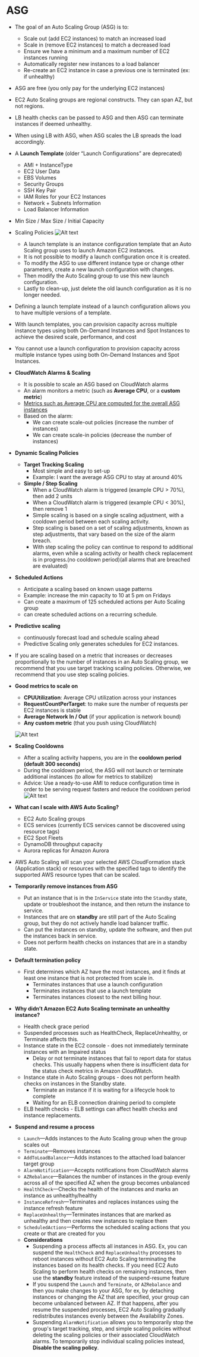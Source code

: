 # ASG

- The goal of an Auto Scaling Group (ASG) is to:
    - Scale out (add EC2 instances) to match an increased load
    - Scale in (remove EC2 instances) to match a decreased load
    - Ensure we have a minimum and a maximum number of EC2 instances running
    - Automatically register new instances to a load balancer
    - Re-create an EC2 instance in case a previous one is terminated (ex: if unhealthy)
- ASG are free (you only pay for the underlying EC2 instances)
- EC2 Auto Scaling groups are regional constructs. They can span AZ, but not regions.
- LB health checks can be passed to ASG and then ASG can terminate instances if deemed unhealthy.
- When using LB with ASG, when ASG scales the LB spreads the load accordingly.
- A **Launch Template** (older “Launch Configurations” are deprecated)
    - AMI + InstanceType
    - EC2 User Data
    - EBS Volumes
    - Security Groups
    - SSH Key Pair
    - IAM Roles for your EC2 Instances
    - Network + Subnets Information
    - Load Balancer Information
- Min Size / Max Size / Initial Capacity
- Scaling Policies
![Alt text](images/LaunchTemplate.png)
    - A launch template is an instance configuration template that an Auto Scaling group uses to launch Amazon EC2 instances. 
    - It is not possible to modify a launch configuration once it is created.
    - To modify the ASG to use different instance type or change other parameters, create a new launch configuration with changes.
    - Then modify the Auto Scaling group to use this new launch configuration.
    - Lastly to clean-up, just delete the old launch configuration as it is no longer needed.
- Defining a launch template instead of a launch configuration allows you to have multiple versions of a template.
- With launch templates, you can provision capacity across multiple instance types using both On-Demand Instances and Spot Instances to achieve the desired scale, performance, and cost
- You cannot use a launch configuration to provision capacity across multiple instance types using both On-Demand Instances and Spot Instances.

- **CloudWatch Alarms & Scaling**

    - It is possible to scale an ASG based on CloudWatch alarms
    - An alarm monitors a metric (such as **Average CPU**, or a **custom metric**)
    - <u>Metrics such as Average CPU are computed for the overall ASG instances</u>
    - Based on the alarm:
        - We can create scale-out policies (increase the number of instances)
        - We can create scale-in policies (decrease the number of instances)

- **Dynamic Scaling Policies**

    - **Target Tracking Scaling**
        - Most simple and easy to set-up
        - Example: I want the average ASG CPU to stay at around 40%
    - **Simple / Step Scaling**
        - When a CloudWatch alarm is triggered (example CPU > 70%), then add 2 units
        - When a CloudWatch alarm is triggered (example CPU < 30%), then remove 1
        - Simple scaling is based on a single scaling adjustment, with a cooldown period between each scaling activity.
        - Step scaling is based on a set of scaling adjustments, known as step adjustments, that vary based on the size of the alarm breach.
        - With step scaling the policy can continue to respond to additional alarms, even while a scaling activity or health check replacement is in progress.(no cooldown period)(all alarms that are breached are evaluated)
- **Scheduled Actions**
    - Anticipate a scaling based on known usage patterns
    - Example: increase the min capacity to 10 at 5 pm on Fridays
    - Can create a maximum of 125 scheduled actions per Auto Scaling group
    - can create scheduled actions on a recurring schedule.
- **Predictive scaling**
    - continuously forecast load and schedule scaling ahead
    - Predictive Scaling only generates schedules for EC2 instances.
- If you are scaling based on a metric that increases or decreases proportionally to the number of instances in an Auto Scaling group, we recommend that you use target tracking scaling policies. Otherwise, we recommend that you use step scaling policies.

- **Good metrics to scale on**
    - **CPUUtilization**: Average CPU utilization across your instances
    - **RequestCountPerTarget**: to make sure the number of requests per EC2 instances is stable
    - **Average Network In / Out** (if your application is network bound)
    - **Any custom metric** (that you push using CloudWatch)

    ![Alt text](images/RequestCountPerTarget.png)

- **Scaling Cooldowns**

    - After a scaling activity happens, you are in the **cooldown period (default 300 seconds)**
    - During the cooldown period, the ASG will not launch or terminate additional instances (to allow for metrics to stabilize)
    - Advice: Use a ready-to-use AMI to reduce configuration time in order to be serving request fasters and reduce the cooldown period
    ![Alt text](images/ScalingCooldown.png)

- **What can I scale with AWS Auto Scaling?**
    - EC2 Auto Scaling groups
    - ECS services (currently ECS services cannot be discovered using resource tags)
    - EC2 Spot Fleets
    - DynamoDB throughput capacity
    - Aurora replicas for Amazon Aurora
- AWS Auto Scaling will scan your selected AWS CloudFormation stack (Application stack) or resources with the specified tags to identify the supported AWS resource types that can be scaled.

- **Temporarily remove instances from ASG**
    - Put an instance that is in the `InService` state into the `Standby` state, update or troubleshoot the instance, and then return the instance to service.
    - Instances that are on **standby** are still part of the Auto Scaling group, but they do not actively handle load balancer traffic.
    - Can put the instances on standby, update the software, and then put the instances back in service.
    - Does not perform health checks on instances that are in a standby state.

- **Default termination policy**
    - First determines which AZ have the most instances, and it finds at least one instance that is not protected from scale in.
        - Terminates instances that use a launch configuration
        - Terminates instances that use a launch template
        - Terminates instances closest to the next billing hour.

- **Why didn’t Amazon EC2 Auto Scaling terminate an unhealthy instance?**
    - Health check grace period
    - Suspended processes such as HealthCheck, ReplaceUnhealthy, or Terminate affects this.
    - Instance state in the EC2 console -  does not immediately terminate instances with an Impaired status
        - Delay or not terminate instances that fail to report data for status checks. This usually happens when there is insufficient data for the status check metrics in Amazon CloudWatch.
    - Instance state in Auto Scaling groups - does not perform health checks on instances in the Standby state.
        - Terminate an instance if it is waiting for a lifecycle hook to complete
        - Waiting for an ELB connection draining period to complete
    - ELB health checks - ELB settings can affect health checks and instance replacements.

- **Suspend and resume a process**
    - `Launch`—Adds instances to the Auto Scaling group when the group scales out
    - `Terminate`—Removes instances
    - `AddToLoadBalancer`—Adds instances to the attached load balancer target group
    - `AlarmNotification`—Accepts notifications from CloudWatch alarms
    - `AZRebalance`—Balances the number of instances in the group evenly across all of the specified AZ when the group becomes unbalanced
    - `HealthCheck`—Checks the health of the instances and marks an instance as unhealthy/healthy
    - `InstanceRefresh`—Terminates and replaces instances using the instance refresh feature
    - `ReplaceUnhealthy`—Terminates instances that are marked as unhealthy and then creates new instances to replace them
    - `ScheduledActions`—Performs the scheduled scaling actions that you create or that are created for you 
    - **Considerations**
        - Suspending a process affects all instances in ASG. Ex, you can suspend the `HealthCheck` and `ReplaceUnhealthy` processes to reboot instances without EC2 Auto Scaling terminating the instances based on its health checks. If you need EC2 Auto Scaling to perform health checks on remaining instances, then use the **standby** feature instead of the suspend-resume feature
        - If you suspend the `Launch` and `Terminate`, or `AZRebalance` and then you make changes to your ASG, for ex, by detaching instances or changing the AZ that are specified, your group can become unbalanced between AZ. If that happens, after you resume the suspended processes, EC2 Auto Scaling gradually redistributes instances evenly between the Availability Zones.
        - Suspending `AlarmNotification` allows you to temporarily stop the group's target tracking, step, and simple scaling policies without deleting the scaling policies or their associated CloudWatch alarms. To temporarily stop individual scaling policies instead, **Disable the scaling policy**.